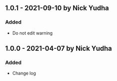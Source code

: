 ## 1.0.1 - 2021-09-10 by Nick Yudha

### Added

- Do not edit warning

## 1.0.0 - 2021-04-07 by Nick Yudha

### Added

- Change log
